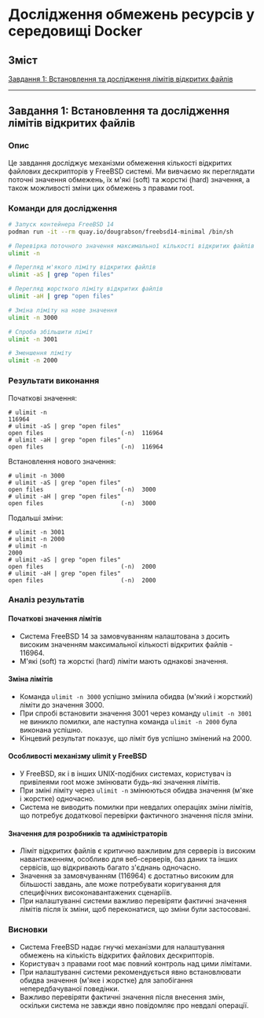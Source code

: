 # Дослідження обмежень ресурсів у середовищі Docker

## Зміст
[Завдання 1: Встановлення та дослідження лімітів відкритих файлів](#завдання-1-встановлення-та-дослідження-лімітів-відкритих-файлів)

---

## Завдання 1: Встановлення та дослідження лімітів відкритих файлів

### Опис
Це завдання досліджує механізми обмеження кількості відкритих файлових дескрипторів у FreeBSD системі. Ми вивчаємо як переглядати поточні значення обмежень, їх м'які (soft) та жорсткі (hard) значення, а також можливості зміни цих обмежень з правами root.

### Команди для дослідження

```bash
# Запуск контейнера FreeBSD 14
podman run -it --rm quay.io/dougrabson/freebsd14-minimal /bin/sh

# Перевірка поточного значення максимальної кількості відкритих файлів
ulimit -n

# Перегляд м'якого ліміту відкритих файлів
ulimit -aS | grep "open files"

# Перегляд жорсткого ліміту відкритих файлів
ulimit -aH | grep "open files"

# Зміна ліміту на нове значення
ulimit -n 3000

# Спроба збільшити ліміт
ulimit -n 3001

# Зменшення ліміту
ulimit -n 2000
```

### Результати виконання

Початкові значення:
```
# ulimit -n
116964
# ulimit -aS | grep "open files"
open files                      (-n)  116964
# ulimit -aH | grep "open files"
open files                      (-n)  116964
```

Встановлення нового значення:
```
# ulimit -n 3000
# ulimit -aS | grep "open files"
open files                      (-n)  3000
# ulimit -aH | grep "open files"
open files                      (-n)  3000
```

Подальші зміни:
```
# ulimit -n 3001
# ulimit -n 2000
# ulimit -n
2000
# ulimit -aS | grep "open files"
open files                      (-n)  2000
# ulimit -aH | grep "open files"
open files                      (-n)  2000
```

### Аналіз результатів

#### Початкові значення лімітів
- Система FreeBSD 14 за замовчуванням налаштована з досить високим значенням максимальної кількості відкритих файлів - 116964.
- М'які (soft) та жорсткі (hard) ліміти мають однакові значення.

#### Зміна лімітів
- Команда `ulimit -n 3000` успішно змінила обидва (м'який і жорсткий) ліміти до значення 3000.
- При спробі встановити значення 3001 через команду `ulimit -n 3001` не виникло помилки, але наступна команда `ulimit -n 2000` була виконана успішно.
- Кінцевий результат показує, що ліміт був успішно змінений на 2000.

#### Особливості механізму ulimit у FreeBSD
- У FreeBSD, як і в інших UNIX-подібних системах, користувач із привілеями root може змінювати будь-які значення лімітів.
- При зміні ліміту через `ulimit -n` змінюються обидва значення (м'яке і жорстке) одночасно.
- Система не виводить помилки при невдалих операціях зміни лімітів, що потребує додаткової перевірки фактичного значення після зміни.

#### Значення для розробників та адміністраторів
- Ліміт відкритих файлів є критично важливим для серверів із високим навантаженням, особливо для веб-серверів, баз даних та інших сервісів, що відкривають багато з'єднань одночасно.
- Значення за замовчуванням (116964) є достатньо високим для більшості завдань, але може потребувати коригування для специфічних високонавантажених сценаріїв.
- При налаштуванні системи важливо перевіряти фактичні значення лімітів після їх зміни, щоб переконатися, що зміни були застосовані.

### Висновки
- Система FreeBSD надає гнучкі механізми для налаштування обмежень на кількість відкритих файлових дескрипторів.
- Користувач з правами root має повний контроль над цими лімітами.
- При налаштуванні системи рекомендується явно встановлювати обидва значення (м'яке і жорстке) для запобігання непередбачуваної поведінки.
- Важливо перевіряти фактичні значення після внесення змін, оскільки система не завжди явно повідомляє про невдалі операції.

